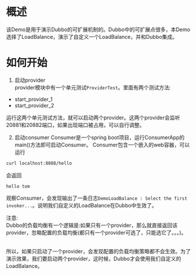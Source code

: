 # 概述

该Demo是用于演示Dubbo的可扩展机制的。Dubbo中的可扩展点很多，本Demo选择了LoadBalance，演示了自定义一个LoadBalance，并和Dubbo集成。    

# 如何开始
1. 启动provider        
provider模块中有一个单元测试`ProviderTest`。里面有两个测试方法:
* start_provider_1
* start_provider_2

运行这两个单元测试方法，就可以启动两个provider。这两个provider会监听20881和20882端口，如果出现端口被占用，可以自行调整。



2. 启动consumer
Consumer是一个spring boot项目，运行ConsumerApp的main()方法即可启动Consumer。
Consumer包含一个嵌入的web容器，可以运行
```bash
curl localhost:8088/hello
```
会返回
```text
hello tom
```

观察Consumer，会发现输出了一条日志`DemoLoadBalance : Select the first invoker...`。说明我们自定义的LoadBalance在Dubbo中生效了。


注意:    
Dubbo的负载均衡有一个逻辑是:如果只有一个provider，那么就直接返回该provider，忽略配置的负载均衡(都只有一个provider可选了，只能选它了。。。)。    

所以，如果只启动了一个provider，会发现配置的负载均衡策略都不会生效。为了演示效果，我们要启动两个provider，这时候，Dubbo才会使用我们自定义的LoadBalance。
